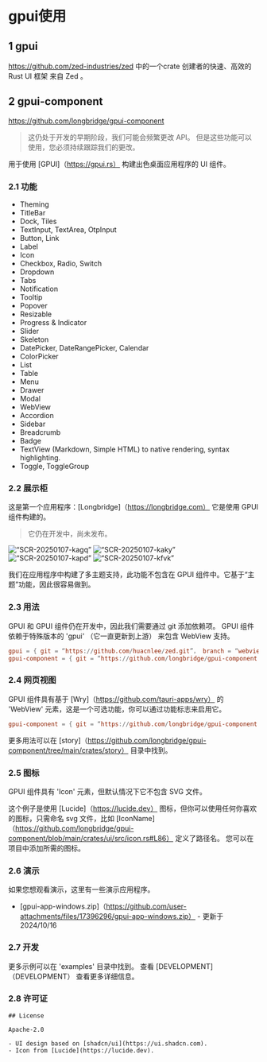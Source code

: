 # gpui使用

 
## 1 gpui
https://github.com/zed-industries/zed 中的一个crate 
 创建者的快速、高效的 Rust UI 框架 来自 Zed 。 

## 2 gpui-component
https://github.com/longbridge/gpui-component
> 这仍处于开发的早期阶段，我们可能会频繁更改 API。
> 但是这些功能可以使用，您必须持续跟踪我们的更改。

用于使用 [GPUI]（https://gpui.rs） 构建出色桌面应用程序的 UI 组件。
### 2.1 功能
- Theming
- TitleBar
- Dock, Tiles
- TextInput, TextArea, OtpInput
- Button, Link
- Label
- Icon
- Checkbox, Radio, Switch
- Dropdown
- Tabs
- Notification
- Tooltip
- Popover
- Resizable
- Progress & Indicator
- Slider
- Skeleton
- DatePicker, DateRangePicker, Calendar
- ColorPicker
- List
- Table
- Menu
- Drawer
- Modal
- WebView
- Accordion
- Sidebar
- Breadcrumb
- Badge
- TextView (Markdown, Simple HTML) to native rendering, syntax highlighting.
- Toggle, ToggleGroup


### 2.2 展示柜
这是第一个应用程序：[Longbridge]（https://longbridge.com） 它是使用 GPUI 组件构建的。
> 它仍在开发中，尚未发布。

<img width=“2017” alt=“SCR-20250107-kagq” src=“https://github.com/user-attachments/assets/55f9e012-34ce-44d1-908f-768f8d2c8abf” />
<img width=“2017” alt=“SCR-20250107-kaky” src=“https://github.com/user-attachments/assets/a56995ca-1c54-43bb-9a27-bc9023a169dd” />
<img width=“2017” alt=“SCR-20250107-kapd” src=“https://github.com/user-attachments/assets/ecdfe8cd-f8d8-4df4-bafe-ab2d8517f8db” />
<img width=“2017” alt=“SCR-20250107-kfvk” src=“https://github.com/user-attachments/assets/ccc4f25f-16c2-4140-a2ad-d194aadaa544” />

我们在应用程序中构建了多主题支持，此功能不包含在 GPUI 组件中。它基于“主题”功能，因此很容易做到。
### 2.3 用法
GPUI 和 GPUI 组件仍在开发中，因此我们需要通过 git 添加依赖项。
GPUI 组件依赖于特殊版本的 'gpui' （它一直更新到上游） 来包含 WebView 支持。
```TOML
gpui = { git = “https://github.com/huacnlee/zed.git”， branch = “webview” }
gpui-component = { git = “https://github.com/longbridge/gpui-component.git” }
```
### 2.4 网页视图
GPUI 组件具有基于 [Wry]（https://github.com/tauri-apps/wry） 的 'WebView' 元素，这是一个可选功能，你可以通过功能标志来启用它。

```TOML
gpui-component = { git = “https://github.com/longbridge/gpui-component.git”， features = [“webview”] }
```

更多用法可以在 [story]（https://github.com/longbridge/gpui-component/tree/main/crates/story） 目录中找到。
### 2.5 图标

GPUI 组件具有 'Icon' 元素，但默认情况下它不包含 SVG 文件。

这个例子是使用 [Lucide]（https://lucide.dev） 图标，但你可以使用任何你喜欢的图标，只需命名 svg 文件，比如 [IconName]（https://github.com/longbridge/gpui-component/blob/main/crates/ui/src/icon.rs#L86） 定义了路径名。
您可以在项目中添加所需的图标。

### 2.6 演示
如果您想观看演示，这里有一些演示应用程序。
- [gpui-app-windows.zip]（https://github.com/user-attachments/files/17396296/gpui-app-windows.zip） - 更新于 2024/10/16
### 2.7 开发

更多示例可以在 'examples' 目录中找到。
查看 [DEVELOPMENT]（DEVELOPMENT） 查看更多详细信息。
### 2.8 许可证
```
## License

Apache-2.0

- UI design based on [shadcn/ui](https://ui.shadcn.com).
- Icon from [Lucide](https://lucide.dev).
```
